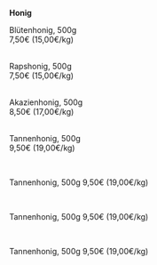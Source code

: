 **Honig**

Blütenhonig, 500g\
7,50€ (15,00€/kg)\
<br>

Rapshonig, 500g\
7,50€ (15,00€/kg)\
<br>

Akazienhonig, 500g\
8,50€ (17,00€/kg)\
<br>

Tannenhonig, 500g\
9,50€ (19,00€/kg)

<br>

Tannenhonig, 500g
9,50€ (19,00€/kg)

<br>

Tannenhonig, 500g
9,50€ (19,00€/kg)


<br>

Tannenhonig, 500g
9,50€ (19,00€/kg)
